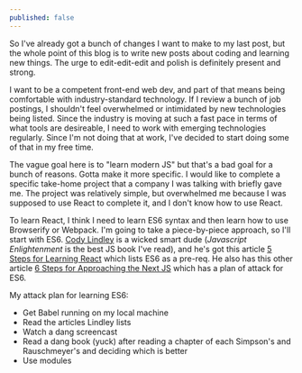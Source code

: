 ```yaml
---
published: false
---
```

So I've already got a bunch of changes I want to make to my last post, but the whole point of this blog is to write new posts about coding and learning new things. The urge to edit-edit-edit and polish is definitely present and strong.

I want to be a competent front-end web dev, and part of that means being comfortable with industry-standard technology. If I review a bunch of job postings, I shouldn't feel overwhelmed or intimidated by new technologies being listed. Since the industry is moving at such a fast pace in terms of what tools are desireable, I need to work with emerging technologies regularly. Since I'm not doing that at work, I've decided to start doing some of that in my free time.

The vague goal here is to "learn modern JS" but that's a bad goal for a bunch of reasons. Gotta make it more specific. I would like to complete a specific take-home project that a company I was talking with briefly gave me. The project was relatively simple, but overwhelmed me because I was supposed to use React to complete it, and I don't know how to use React.

To learn React, I think I need to learn ES6 syntax and then learn how to use Browserify or Webpack. I'm going to take a piece-by-piece approach, so I'll start with ES6. [Cody Lindley](http://www.codylindley.com/) is a wicked smart dude (_Javascript Enlightenment_ is the best JS book I've read), and he's got this article [5 Steps for Learning React](http://developer.telerik.com/featured/5-steps-for-learning-react-application-development/) which lists ES6 as a pre-req. He also has this other article [6 Steps for Approaching the Next JS](http://developer.telerik.com/featured/six-steps-for-approaching-the-next-javascript/) which has a plan of attack for ES6.

My attack plan for learning ES6:
* Get Babel running on my local machine
* Read the articles Lindley lists
* Watch a dang screencast
* Read a dang book (yuck) after reading a chapter of each Simpson's and Rauschmeyer's and deciding which is better
* Use modules